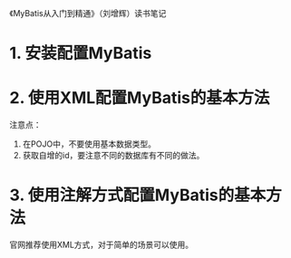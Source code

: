 《MyBatis从入门到精通》（刘增辉）读书笔记

# 1. 安装配置MyBatis



# 2. 使用XML配置MyBatis的基本方法

注意点：
1. 在POJO中，不要使用基本数据类型。
2. 获取自增的id，要注意不同的数据库有不同的做法。



# 3. 使用注解方式配置MyBatis的基本方法

官网推荐使用XML方式，对于简单的场景可以使用。



